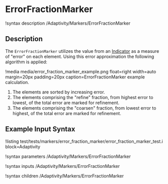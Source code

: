 
# ErrorFractionMarker
!syntax description /Adaptivity/Markers/ErrorFractionMarker

## Description
The `ErrorFractionMarker` utilizes the value from an
[Indicator](/Indicators/index.md) as a measure of "error" on each
element. Using this error approximation the following algorithm is
applied:

!media media/error_fraction_marker_example.png float=right width=auto margin=20px padding=20px caption=ErrorFractionMarker example calculation.

1. The elements are sorted by increasing error.
2. The elements comprising the "refine" fraction, from highest error to lowest, of the total error are marked for refinement.
3. The elements comprising the "coarsen" fraction, from lowest error to highest, of the total error are marked for refinement.

## Example Input Syntax
!listing test/tests/markers/error_fraction_marker/error_fraction_marker_test.i block=Adaptivity

!syntax parameters /Adaptivity/Markers/ErrorFractionMarker

!syntax inputs /Adaptivity/Markers/ErrorFractionMarker

!syntax children /Adaptivity/Markers/ErrorFractionMarker

